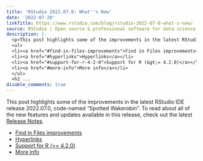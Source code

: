 ```yaml
---
title: 'RStudio 2022.07.0: What''s New'
date: '2022-07-20'
linkTitle: https://www.rstudio.com/blog/rstudio-2022-07-0-what-s-new/
source: RStudio | Open source & professional software for data science teams on RStudio
description: |-
  <p>This post highlights some of the improvements in the latest RStudio IDE release 2022.07.0, code-named &ldquo;Spotted Wakerobin&rdquo;. To read about all of the new features and updates available in this release, check out the latest <a href="https://www.rstudio.com/products/rstudio/release-notes/" target="_blank">Release Notes</a>.</p>
  <ul>
  <li><a href="#find-in-files-improvements">Find in Files improvements</a></li>
  <li><a href="#hyperlinks">Hyperlinks</a></li>
  <li><a href="#support-for-r-4-2-0">Support for R (&gt;= 4.2.0)</a></li>
  <li><a href="#more-info">More info</a></li>
  </ul>
  <h2 ...
disable_comments: true
---
```

<p>This post highlights some of the improvements in the latest RStudio IDE release 2022.07.0, code-named &ldquo;Spotted Wakerobin&rdquo;. To read about all of the new features and updates available in this release, check out the latest <a href="https://www.rstudio.com/products/rstudio/release-notes/" target="_blank">Release Notes</a>.</p>
<ul>
<li><a href="#find-in-files-improvements">Find in Files improvements</a></li>
<li><a href="#hyperlinks">Hyperlinks</a></li>
<li><a href="#support-for-r-4-2-0">Support for R (&gt;= 4.2.0)</a></li>
<li><a href="#more-info">More info</a></li>
</ul>
<h2 ...